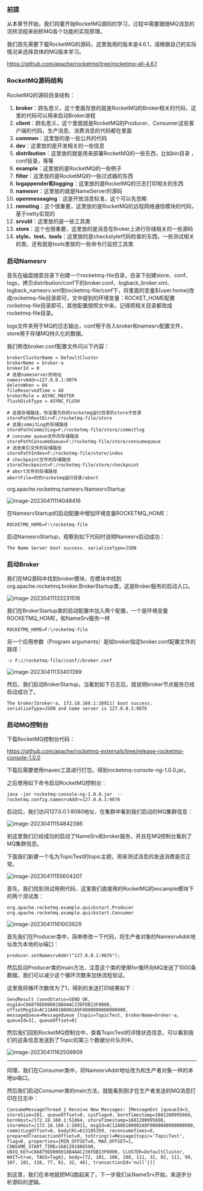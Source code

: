 ### 前提

从本章节开始，我们将要开始RocketMQ源码的学习，过程中需要跟随MQ消息的流转流程来剖析MQ各个功能的实现原理。

我们首先需要下载RocketMQ的源码，这里我用的版本是4.6.1，请根据自己的实际情况来选择具体的MQ版本学习。

https://github.com/apache/rocketmq/tree/rocketmq-all-4.6.1

### RocketMQ源码结构

RocketMQ的源码目录结构：

1. **broker**：顾名思义，这个里面存放的就是RocketMQ的Broker相关的代码，这里的代码可以用来启动Broker进程
2. **client**：顾名思义，这个里面就是RocketMQ的Producer、Consumer这些客户端的代码，生产消息、消费消息的代码都在里面
3. **common**：这里放的是一些公共的代码
4. **dev**：这里放的是开发相关的一些信息
5. **distribution**：这里放的就是用来部署RocketMQ的一些东西，比如bin目录 ，conf目录，等等
6. **example**：这里放的是RocketMQ的一些例子
7. **filter**：这里放的是RocketMQ的一些过滤器的东西
8. **logappender和logging**：这里放的是RocketMQ的日志打印相关的东西
9. **namesvr**：这里放的就是NameServer的源码
10. **openmessaging**：这是开放消息标准，这个可以先忽略
11. **remoting**：这个很重要，这里放的是RocketMQ的远程网络通信模块的代码，基于netty实现的
12. **srvutil**：这里放的是一些工具类
13. **store**：这个也很重要，这里放的是消息在Broker上进行存储相关的一些源码
14. **style、test、tools**：这里放的是checkstyle代码检查的东西，一些测试相关的类，还有就是tools里放的一些命令行监控工具类



### 启动Namesrv

首先在磁盘随意目录下创建一个rocketmq-file目录，目录下创建store、conf、logs，拷贝distribution/conf下的broker.conf、logback_broker.xml、logback_namesrv.xml到rocketmq-file/conf下，将里面的变量${user.home}改成rocketmq-file目录即可，文中提到的环境变量：ROCKET_HOME配置rocketmq-file目录即可，其他配置按照文中来，记得把相关目录都改成rocketmq-file目录。

logs文件夹用于MQ的日志输出，conf用于存入broker和namesrv配置文件，store用于存储MQ持久化的数据。

我们修改broker.conf配置文件问以下内容：

```
brokerClusterName = DefaultCluster
brokerName = broker-a
brokerId = 0
# 这是nameserver的地址
namesrvAddr=127.0.0.1:9876
deleteWhen = 04
fileReservedTime = 48
brokerRole = ASYNC_MASTER
flushDiskType = ASYNC_FLUSH

# 这是存储路径，你设置为你的rocketmq运行目录的store子目录
storePathRootDir=F:/rocketmq-file/store
# 这是commitLog的存储路径
storePathCommitLog=F:/rocketmq-file/store/commitlog
# consume queue文件的存储路径
storePathConsumeQueue=F:/rocketmq-file/store/consumequeue
# 消息索引文件的存储路径
storePathIndex=F:/rocketmq-file/store/index
# checkpoint文件的存储路径
storeCheckpoint=F:/rocketmq-file/store/checkpoint
# abort文件的存储路径
abortFile=你的rocketmq运行目录/abort
```

org.apache.rocketmq.namesrv.NamesrvStartup

![image-20230411114048416](https://alex-img-1253982387.cos.ap-nanjing.myqcloud.com/Typora-wm/202304111140669.png)

在NamesrvStartup的启动配置中增加环境变量ROCKETMQ_HOME：

```
ROCKETMQ_HOME=F:\rocketmq-file
```

启动NamesrvStartup，观察到如下代码时说明Namesrv启动成功：

```
The Name Server boot success. serializeType=JSON
```

### 启动Broker

我们在MQ源码中找到broker模块，在模块中找到org.apache.rocketmq.broker.BrokerStartup类，这是Broker服务的启动入口。

![image-20230411133231516](https://alex-img-1253982387.cos.ap-nanjing.myqcloud.com/Typora-wm/202304111332555.png)

我们在BrokerStartup类的启动配置中加入两个配置，一个是环境变量ROCKETMQ_HOME，和NameSrv服务一样

```
ROCKETMQ_HOME=F:\rocketmq-file
```

另一个应用参数（Program arguments）是给broker指定broker.conf配置文件的路径：

```
-c F://rocketmq-file//conf//broker.conf
```

![image-20230411133401399](https://alex-img-1253982387.cos.ap-nanjing.myqcloud.com/Typora-wm/202304111334442.png)

然后，我们启动BrokerStartup，当看到如下日志后，就说明broker节点服务已经启动成功了。

```
The broker[broker-a, 172.18.160.1:10911] boot success. serializeType=JSON and name server is 127.0.0.1:9876
```

### 启动MQ控制台

下载RocketMQ控制台代码：

https://github.com/apache/rocketmq-externals/tree/release-rocketmq-console-1.0.0

下载后需要使用maven工具进行打包，得到rocketmq-console-ng-1.0.0.jar。

之后使用如下命令启动RocketMQ控制台：

```
java -jar rocketmq-console-ng-1.0.0.jar  --rocketmq.config.namesrvAddr=127.0.0.1:9876
```

启动后，我们访问127.0.0.1:8080地址，在集群中看到我们启动的MQ集群信息：

![image-20230411154842386](https://alex-img-1253982387.cos.ap-nanjing.myqcloud.com/Typora-wm/202304111548599.png)

到这里我们已经成功的启动了NameSrv和broker服务，并且在MQ控制台看到了MQ集群信息。

下面我们新建一个名为TopicTest的topic主题，用来测试消息的发送消费是否正常。

![image-20230411155604207](https://alex-img-1253982387.cos.ap-nanjing.myqcloud.com/Typora-wm/202304111556252.png)

首先，我们找到测试用例代码，这里我们直接用的RocketMQ的excample模块下的两个测试类：

```
org.apache.rocketmq.example.quickstart.Producer
org.apache.rocketmq.example.quickstart.Consumer
```

![image-20230411161003629](https://alex-img-1253982387.cos.ap-nanjing.myqcloud.com/Typora-wm/202304111610669.png)

首先我们在Producer类中，简单修改一下代码，将生产者对象的NamesrvAddr地址改为本地的ip端口：

```
producer.setNamesrvAddr("127.0.0.1:9876");
```

然后启动Producer类的main方法，注意这个类的使用for循环向MQ发送了1000条数据，我们可以减少这个循环次数来加快流程验证。

这里我将循环次数改为了1，得到的发送打印结果如下：

```
SendResult [sendStatus=SEND_OK, msgId=C0A879ED000018B4AAC236FDB13F0000, offsetMsgId=AC12A00100002A9F0000000000000000, messageQueue=MessageQueue [topic=TopicTest, brokerName=broker-a, queueId=3], queueOffset=0]
```

然后我们回到RocketMQ控制台中，查看TopicTest的详情状态信息，可以看到我们的这条信息发送到了Topic的第三个数据分片队列中。

![image-20230411162509809](https://alex-img-1253982387.cos.ap-nanjing.myqcloud.com/Typora-wm/202304111625858.png)

-------------

同理，我们在Consumer类中，将NamesrvAddr地址改为和生产者对象一样的本地ip端口。

然后我们启动Consumer类的main方法，就能看到刚才在生产者发送的MQ消息打印在日志中：

```
ConsumeMessageThread_1 Receive New Messages: [MessageExt [queueId=3, storeSize=201, queueOffset=0, sysFlag=0, bornTimestamp=1681200995660, bornHost=/172.18.160.1:51864, storeTimestamp=1681200995698, storeHost=/172.18.160.1:10911, msgId=AC12A00100002A9F0000000000000000, commitLogOffset=0, bodyCRC=613185359, reconsumeTimes=0, preparedTransactionOffset=0, toString()=Message{topic='TopicTest', flag=0, properties={MIN_OFFSET=0, MAX_OFFSET=1, CONSUME_START_TIME=1681201806590, UNIQ_KEY=C0A879ED000018B4AAC236FDB13F0000, CLUSTER=DefaultCluster, WAIT=true, TAGS=TagA}, body=[72, 101, 108, 108, 111, 32, 82, 111, 99, 107, 101, 116, 77, 81, 32, 48], transactionId='null'}]] 
```

到这里，我们在本地就把MQ跑起来了，下一步我们从NameSrv开始，来逐步分析源码的逻辑。
